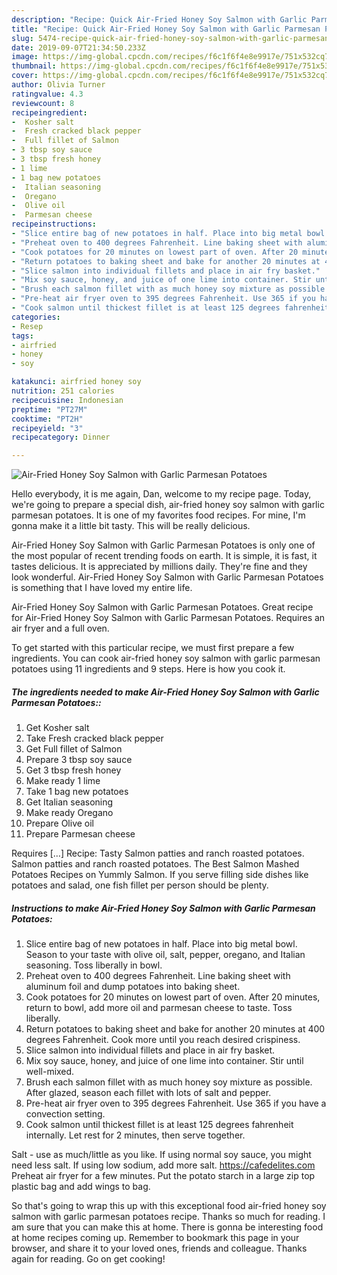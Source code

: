 ```yaml
---
description: "Recipe: Quick Air-Fried Honey Soy Salmon with Garlic Parmesan Potatoes"
title: "Recipe: Quick Air-Fried Honey Soy Salmon with Garlic Parmesan Potatoes"
slug: 5474-recipe-quick-air-fried-honey-soy-salmon-with-garlic-parmesan-potatoes
date: 2019-09-07T21:34:50.233Z
image: https://img-global.cpcdn.com/recipes/f6c1f6f4e8e9917e/751x532cq70/air-fried-honey-soy-salmon-with-garlic-parmesan-potatoes-recipe-main-photo.jpg
thumbnail: https://img-global.cpcdn.com/recipes/f6c1f6f4e8e9917e/751x532cq70/air-fried-honey-soy-salmon-with-garlic-parmesan-potatoes-recipe-main-photo.jpg
cover: https://img-global.cpcdn.com/recipes/f6c1f6f4e8e9917e/751x532cq70/air-fried-honey-soy-salmon-with-garlic-parmesan-potatoes-recipe-main-photo.jpg
author: Olivia Turner
ratingvalue: 4.3
reviewcount: 8
recipeingredient:
-  Kosher salt
-  Fresh cracked black pepper
-  Full fillet of Salmon
- 3 tbsp soy sauce
- 3 tbsp fresh honey
- 1 lime
- 1 bag new potatoes
-  Italian seasoning
-  Oregano
-  Olive oil
-  Parmesan cheese
recipeinstructions:
- "Slice entire bag of new potatoes in half. Place into big metal bowl. Season to your taste with olive oil, salt, pepper, oregano, and Italian seasoning. Toss liberally in bowl."
- "Preheat oven to 400 degrees Fahrenheit. Line baking sheet with aluminum foil and dump potatoes into baking sheet."
- "Cook potatoes for 20 minutes on lowest part of oven. After 20 minutes, return to bowl, add more oil and parmesan cheese to taste. Toss liberally."
- "Return potatoes to baking sheet and bake for another 20 minutes at 400 degrees Fahrenheit. Cook more until you reach desired crispiness."
- "Slice salmon into individual fillets and place in air fry basket."
- "Mix soy sauce, honey, and juice of one lime into container. Stir until well-mixed."
- "Brush each salmon fillet with as much honey soy mixture as possible. After glazed, season each fillet with lots of salt and pepper."
- "Pre-heat air fryer oven to 395 degrees Fahrenheit. Use 365 if you have a convection setting."
- "Cook salmon until thickest fillet is at least 125 degrees fahrenheit internally. Let rest for 2 minutes, then serve together."
categories:
- Resep
tags:
- airfried
- honey
- soy

katakunci: airfried honey soy
nutrition: 251 calories
recipecuisine: Indonesian
preptime: "PT27M"
cooktime: "PT2H"
recipeyield: "3"
recipecategory: Dinner

---
```



![Air-Fried Honey Soy Salmon with Garlic Parmesan Potatoes](https://img-global.cpcdn.com/recipes/f6c1f6f4e8e9917e/751x532cq70/air-fried-honey-soy-salmon-with-garlic-parmesan-potatoes-recipe-main-photo.jpg)

Hello everybody, it is me again, Dan, welcome to my recipe page. Today, we're going to prepare a special dish, air-fried honey soy salmon with garlic parmesan potatoes. It is one of my favorites food recipes. For mine, I'm gonna make it a little bit tasty. This will be really delicious.

Air-Fried Honey Soy Salmon with Garlic Parmesan Potatoes is only one of the most popular of recent trending foods on earth. It is simple, it is fast, it tastes delicious. It is appreciated by millions daily. They're fine and they look wonderful. Air-Fried Honey Soy Salmon with Garlic Parmesan Potatoes is something that I have loved my entire life.

Air-Fried Honey Soy Salmon with Garlic Parmesan Potatoes. Great recipe for Air-Fried Honey Soy Salmon with Garlic Parmesan Potatoes. Requires an air fryer and a full oven.


To get started with this particular recipe, we must first prepare a few ingredients. You can cook air-fried honey soy salmon with garlic parmesan potatoes using 11 ingredients and 9 steps. Here is how you cook it.

##### The ingredients needed to make Air-Fried Honey Soy Salmon with Garlic Parmesan Potatoes::

1. Get  Kosher salt
1. Take  Fresh cracked black pepper
1. Get  Full fillet of Salmon
1. Prepare 3 tbsp soy sauce
1. Get 3 tbsp fresh honey
1. Make ready 1 lime
1. Take 1 bag new potatoes
1. Get  Italian seasoning
1. Make ready  Oregano
1. Prepare  Olive oil
1. Prepare  Parmesan cheese


Requires […] Recipe: Tasty Salmon patties and ranch roasted potatoes. Salmon patties and ranch roasted potatoes. The Best Salmon Mashed Potatoes Recipes on Yummly Salmon. If you serve filling side dishes like potatoes and salad, one fish fillet per person should be plenty. 

##### Instructions to make Air-Fried Honey Soy Salmon with Garlic Parmesan Potatoes:

1. Slice entire bag of new potatoes in half. Place into big metal bowl. Season to your taste with olive oil, salt, pepper, oregano, and Italian seasoning. Toss liberally in bowl.
1. Preheat oven to 400 degrees Fahrenheit. Line baking sheet with aluminum foil and dump potatoes into baking sheet.
1. Cook potatoes for 20 minutes on lowest part of oven. After 20 minutes, return to bowl, add more oil and parmesan cheese to taste. Toss liberally.
1. Return potatoes to baking sheet and bake for another 20 minutes at 400 degrees Fahrenheit. Cook more until you reach desired crispiness.
1. Slice salmon into individual fillets and place in air fry basket.
1. Mix soy sauce, honey, and juice of one lime into container. Stir until well-mixed.
1. Brush each salmon fillet with as much honey soy mixture as possible. After glazed, season each fillet with lots of salt and pepper.
1. Pre-heat air fryer oven to 395 degrees Fahrenheit. Use 365 if you have a convection setting.
1. Cook salmon until thickest fillet is at least 125 degrees fahrenheit internally. Let rest for 2 minutes, then serve together.


Salt - use as much/little as you like. If using normal soy sauce, you might need less salt. If using low sodium, add more salt. https://cafedelites.com Preheat air fryer for a few minutes. Put the potato starch in a large zip top plastic bag and add wings to bag. 

So that's going to wrap this up with this exceptional food air-fried honey soy salmon with garlic parmesan potatoes recipe. Thanks so much for reading. I am sure that you can make this at home. There is gonna be interesting food at home recipes coming up. Remember to bookmark this page in your browser, and share it to your loved ones, friends and colleague. Thanks again for reading. Go on get cooking!
